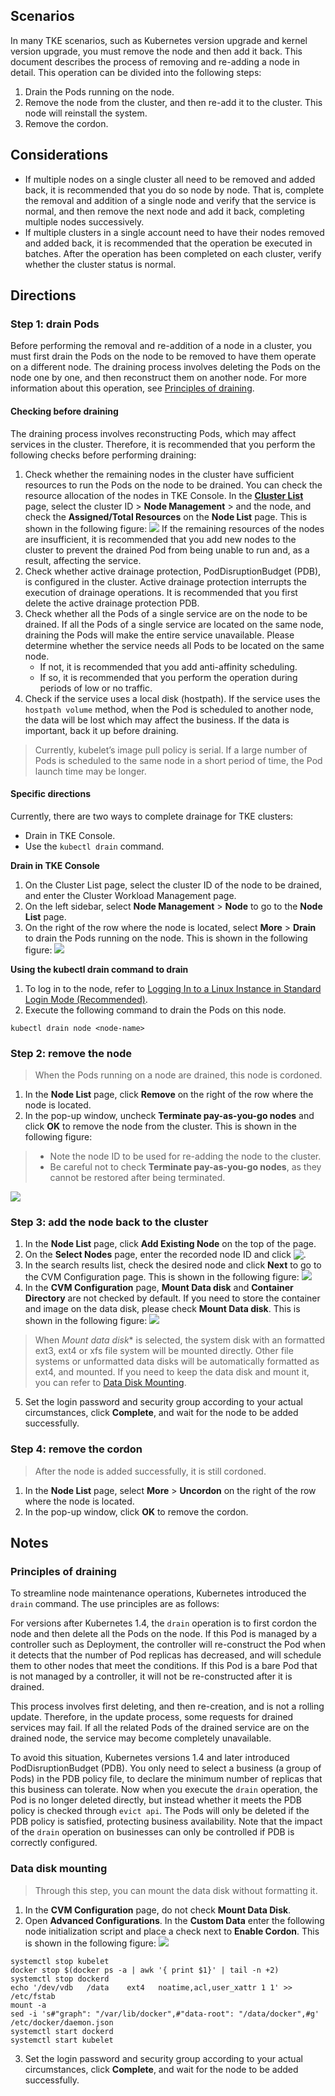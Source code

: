## Scenarios
In many TKE scenarios, such as Kubernetes version upgrade and kernel version upgrade, you must remove the node and then add it back. This document describes the process of removing and re-adding a node in detail. This operation can be divided into the following steps:
1. Drain the Pods running on the node.
2. Remove the node from the cluster, and then re-add it to the cluster. This node will reinstall the system.
3. Remove the cordon.

## Considerations
- If multiple nodes on a single cluster all need to be removed and added back, it is recommended that you do so node by node. That is, complete the removal and addition of a single node and verify that the service is normal, and then remove the next node and add it back, completing multiple nodes successively.
- If multiple clusters in a single account need to have their nodes removed and added back, it is recommended that the operation be executed in batches. After the operation has been completed on each cluster, verify whether the cluster status is normal.


## Directions
### Step 1: drain Pods
Before performing the removal and re-addition of a node in a cluster, you must first drain the Pods on the node to be removed to have them operate on a different node. The draining process involves deleting the Pods on the node one by one, and then reconstruct them on another node. For more information about this operation, see [Principles of draining](#drain).


#### Checking before draining
The draining process involves reconstructing Pods, which may affect services in the cluster. Therefore, it is recommended that you perform the following checks before performing draining:
1. Check whether the remaining nodes in the cluster have sufficient resources to run the Pods on the node to be drained.
You can check the resource allocation of the nodes in TKE Console. In the **[Cluster List](https://console.cloud.tencent.com/tke2/cluster)** page, select the cluster ID > **Node Management** >  and the node, and check the **Assigned/Total Resources** on the **Node List** page. This is shown in the following figure:
![](https://main.qcloudimg.com/raw/792b2016cf2523ee68279570ebf3dff5.png)
	If the remaining resources of the nodes are insufficient, it is recommended that you add new nodes to the cluster to prevent the drained Pod from being unable to run and, as a result, affecting the service.
2. Check whether active drainage protection, PodDisruptionBudget (PDB), is configured in the cluster.
Active drainage protection interrupts the execution of drainage operations. It is recommended that you first delete the active drainage protection PDB.
3. Check whether all the Pods of a single service are on the node to be drained.
If all the Pods of a single service are located on the same node, draining the Pods will make the entire service unavailable. Please determine whether the service needs all Pods to be located on the same node.
	- If not, it is recommended that you add anti-affinity scheduling.
	- If so, it is recommended that you perform the operation during periods of low or no traffic.
4. Check if the service uses a local disk (hostpath).
If the service uses the `hostpath volume` method, when the Pod is scheduled to another node, the data will be lost which may affect the business. If the data is important, back it up before draining.

> Currently, kubelet’s image pull policy is serial. If a large number of Pods is scheduled to the same node in a short period of time, the Pod launch time may be longer.


#### Specific directions

Currently, there are two ways to complete drainage for TKE clusters:
- Drain in TKE Console.
- Use the `kubectl drain` command.

**Drain in TKE Console**
1. On the Cluster List page, select the cluster ID of the node to be drained, and enter the Cluster Workload Management page.
2. On the left sidebar, select **Node Management** > **Node** to go to the **Node List** page.
3. On the right of the row where the node is located, select **More** > **Drain** to drain the Pods running on the node. This is shown in the following figure:
![](https://main.qcloudimg.com/raw/440a3f97c414de413df36fa9d6a3a31e.png)

**Using the kubectl drain command to drain**
1. To log in to the node, refer to [Logging In to a Linux Instance in Standard Login Mode (Recommended)](https://intl.cloud.tencent.com/document/product/213/5436).
2. Execute the following command to drain the Pods on this node.
```
kubectl drain node <node-name>
```

### Step 2: remove the node
>When the Pods running on a node are drained, this node is cordoned.
>
1. In the **Node List** page, click **Remove** on the right of the row where the node is located.
2. In the pop-up window, uncheck **Terminate pay-as-you-go nodes** and click **OK** to remove the node from the cluster. This is shown in the following figure:
>
>- Note the node ID to be used for re-adding the node to the cluster.
>- Be careful not to check **Terminate pay-as-you-go nodes**, as they cannot be restored after being terminated.
>
![](https://main.qcloudimg.com/raw/7b3b004f9278aebb65a010f1e7019b20.png)


### Step 3: add the node back to the cluster
1. In the **Node List** page, click **Add Existing Node** on the top of the page.
2. On the **Select Nodes** page, enter the recorded node ID and click <img src="https://main.qcloudimg.com/raw/706ad377ac9c152afe7d28aa9685f8e6.png" style="margin:-3px 0px">.
3. In the search results list, check the desired node and click **Next** to go to the CVM Configuration page. This is shown in the following figure:
![](https://main.qcloudimg.com/raw/355865d7fd63c5edf41fd69c92a5fedc.png)
4. In the **CVM Configuration** page, **Mount Data disk** and **Container Directory** are not checked by default. If you need to store the container and image on the data disk, please check **Mount Data disk**. This is shown in the following figure:
![](https://main.qcloudimg.com/raw/b8d256500636a96261afdefb15f5ba3e.png)
>When *Mount data disk** is selected, the system disk with an formatted ext3, ext4 or xfs file system will be mounted directly. Other file systems or unformatted data disks will be automatically formatted as ext4, and mounted. If you need to keep the data disk and mount it, you can refer to [Data Disk Mounting](#data).
>
5. Set the login password and security group according to your actual circumstances, click **Complete**, and wait for the node to be added successfully.


### Step 4: remove the cordon
>After the node is added successfully, it is still cordoned.
>
1. In the **Node List** page, select **More** > **Uncordon** on the right of the row where the node is located.
2. In the pop-up window, click **OK** to remove the cordon.

## Notes

### Principles of draining<span id="drain"></span>

To streamline node maintenance operations, Kubernetes introduced the `drain` command. The use principles are as follows:

For versions after Kubernetes 1.4, the `drain` operation is to first cordon the node and then delete all the Pods on the node. If this Pod is managed by a controller such as Deployment, the controller will re-construct the Pod when it detects that the number of Pod replicas has decreased, and will schedule them to other nodes that meet the conditions. If this Pod is a bare Pod that is not managed by a controller, it will not be re-constructed after it is drained.

This process involves first deleting, and then re-creation, and is not a rolling update. Therefore, in the update process, some requests for drained services may fail. If all the related Pods of the drained service are on the drained node, the service may become completely unavailable.

To avoid this situation, Kubernetes versions 1.4 and later introduced PodDisruptionBudget (PDB). You only need to select a business (a group of Pods) in the PDB policy file, to declare the minimum number of replicas that this business can tolerate. Now when you execute the `drain` operation, the Pod is no longer deleted directly, but instead whether it meets the PDB policy is checked through `evict api`. The Pods will only be deleted if the PDB policy is satisfied, protecting business availability. Note that the impact of the `drain` operation on businesses can only be controlled if PDB is correctly configured.

### Data disk mounting<span id="data"></span>

>Through this step, you can mount the data disk without formatting it. 
>
1. In the **CVM Configuration** page, do not check **Mount Data Disk**.
2. Open **Advanced Configurations**. In the **Custom Data** enter the following node initialization script and place a check next to **Enable Cordon**. This is shown in the following figure:
![](https://main.qcloudimg.com/raw/8f52adf74468b05bd817f5e7a3ba8dce.png)
```
systemctl stop kubelet  
docker stop $(docker ps -a | awk '{ print $1}' | tail -n +2)
systemctl stop dockerd  
echo '/dev/vdb   /data    ext4   noatime,acl,user_xattr 1 1' >> /etc/fstab
mount -a
sed -i 's#"graph": "/var/lib/docker",#"data-root": "/data/docker",#g' /etc/docker/daemon.json
systemctl start dockerd  
systemctl start kubelet 
```
3. Set the login password and security group according to your actual circumstances, click **Complete**, and wait for the node to be added successfully.
